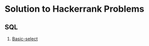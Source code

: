 # Solution to Hackerrank Problems
## SQL
1. [Basic-select](https://github.com/ImAkshayad/Hackerrank-solutions/blob/dev/SQL/basic-select.sql)
